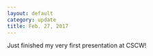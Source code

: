 ```yaml
---
layout: default
category: update
title: Feb. 27, 2017 
---
```

Just finished my very first presentation at CSCW!
